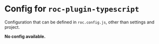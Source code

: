 # Config for `roc-plugin-typescript`

Configuration that can be defined in `roc.config.js`, other than settings and project.

__No config available.__
